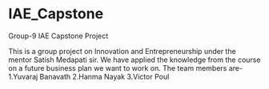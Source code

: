 # IAE_Capstone
Group-9 IAE Capstone Project

This is a group project on Innovation and Entrepreneurship under the mentor Satish Medapati sir.
We have applied the knowledge from the course on a future business plan we want to work on.
The team members are-
    1.Yuvaraj Banavath
    2.Hanma Nayak
    3.Victor Poul

